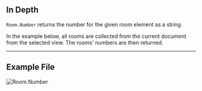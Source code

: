 ## In Depth
`Room.Number` returns the number for the given room element as a string.

In the example below, all rooms are collected from the current document from the selected view. The rooms' numbers are then returned.
___
## Example File

![Room.Number](./Revit.Elements.Room.Number_img.jpg)
